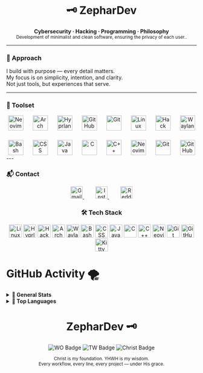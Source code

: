 <h1 align="center">🗝️ ZepharDev</h1>

<p align="center">
  <b>Cybersecurity · Hacking · Programming · Philosophy</b><br>
  <sub>Development of minimalist and clean software, ensuring the privacy of each user..</sub>
</p>

---

### 🧭 Approach

I build with purpose — every detail matters.  
My focus is on simplicity, intention, and clarity.  
Not just tools, but experiences that serve.

---

### 🧰 Toolset

<p align="center" style="display: flex; flex-wrap: wrap; justify-content: center; gap: 25px; max-width: 700px; margin: auto;">
  <img src="https://cdn.simpleicons.org/neovim/00ff9f" height="40" alt="Neovim" title="Neovim" />
  <img src="https://cdn.simpleicons.org/archlinux/1793D1" height="40" alt="Arch Linux" title="Arch Linux" />
  <img src="https://cdn.simpleicons.org/hyprland/cba6f7" height="40" alt="Hyprland" title="Hyprland" />
  <img src="https://cdn.simpleicons.org/github/f5c2e7" height="40" alt="GitHub" title="GitHub" />
  <img src="https://cdn.simpleicons.org/git/eba0ac" height="40" alt="Git" title="Git" />
  <img src="https://cdn.simpleicons.org/linux/cdd6f4" height="40" alt="Linux" title="Linux" />
  <img src="https://cdn.simpleicons.org/hackthebox/f9e2af" height="40" alt="Hack The Box" title="Hack The Box" />
  <img src="https://cdn.simpleicons.org/wayland/94e2d5" height="40" alt="Wayland" title="Wayland" />
  <img src="https://cdn.simpleicons.org/bash/eba0ac" height="40" alt="Bash" title="Bash" />
  <img src="https://cdn.simpleicons.org/css/cba6f7" height="40" alt="CSS" title="CSS" />
  <img src="https://cdn.simpleicons.org/java/f5c2e7" height="40" alt="Java" title="Java" />
  <img src="https://cdn.simpleicons.org/c/eba0ac" height="40" alt="C" title="C" />
  <img src="https://cdn.simpleicons.org/cplusplus/f5c2e7" height="40" alt="C++" title="C++" />
  <img src="https://cdn.simpleicons.org/neovim/00ff9f" height="40" alt="Neovim" title="Neovim" />
  <img src="https://cdn.simpleicons.org/git/f5c2e7" height="40" alt="Git" title="Git" />
  <img src="https://cdn.simpleicons.org/github/f5c2e7" height="40" alt="GitHub" title="GitHub" />
</p>
---

### 📬 Contact

<p align="center">
  <a href="mailto:zephardev@gmail.com" title="Gmail" style="margin: 0 15px;">
    <img src="https://cdn.simpleicons.org/gmail/D14836" height="32" alt="Gmail" />
  </a>
  <a href="https://www.instagram.com/zephardev" target="_blank" title="Instagram" style="margin: 0 15px;">
    <img src="https://cdn.simpleicons.org/instagram/E4405F" height="32" alt="Instagram" />
  </a>
  <a href="https://www.reddit.com/user/zephardev" target="_blank" title="Reddit" style="margin: 0 15px;">
    <img src="https://cdn.simpleicons.org/reddit/FF4500" height="32" alt="Reddit" />
  </a>
</p>

<h3 align="center">🛠️ Tech Stack</h3>
<p align="center">
  <img src="https://cdn.simpleicons.org/linux/cdd6f4" height="34" alt="Linux" title="Linux" />
  <img src="https://cdn.simpleicons.org/hyprland/cdd6f4" height="34" alt="Hyprland" title="Hyprland" />
  <img src="https://cdn.simpleicons.org/hackthebox/cdd6f4" height="34" alt="Hack The Box" title="Hack The Box (HTB)" />
  <img src="https://cdn.simpleicons.org/archlinux/cdd6f4" height="34" alt="Arch Linux" title="Arch Linux" />
  <img src="https://cdn.simpleicons.org/wayland/cdd6f4" height="34" alt="Wayland" title="Wayland" />
  <img src="https://cdn.simpleicons.org/gnubash/cdd6f4" height="34" alt="Bash" title="Bash" />
  <img src="https://cdn.simpleicons.org/css3/cdd6f4" height="34" alt="CSS" title="CSS" />
  <img src="https://cdn.simpleicons.org/openjdk/cdd6f4" height="34" alt="Java" title="Java" />
  <img src="https://cdn.simpleicons.org/c/cdd6f4" height="34" alt="C" title="C" />
  <img src="https://cdn.simpleicons.org/cplusplus/cdd6f4" height="34" alt="C++" title="C++" />
  <img src="https://cdn.simpleicons.org/neovim/cdd6f4" height="34" alt="Neovim" title="Neovim" />
  <img src="https://cdn.simpleicons.org/git/cdd6f4" height="34" alt="Git" title="Git" />
  <img src="https://cdn.simpleicons.org/github/cdd6f4" height="34" alt="GitHub" title="GitHub" />
  <img src="https://cdn.simpleicons.org/kitty/cdd6f4" height="34" alt="Kitty" title="Kitty terminal" />
</p>
<h1>GitHub Activity 🌪️ </h1>

<details>
  <summary><strong>🍂 General Stats</strong></summary>

  <p align="center">
    <img src="https://github-readme-stats.vercel.app/api?username=zephardev&show_icons=true&hide_title=true&hide_border=true&include_all_commits=true&theme=tokyonight&icon_color=7dcfff" alt="GitHub Stats"/>
  </p>
</details>

<details>
  <summary><strong>🦅 Top Languages</strong></summary>

  <p align="center">
    <img src="https://github-readme-stats.vercel.app/api/top-langs/?username=zephardev&layout=compact&hide_border=true&theme=tokyonight&langs_count=8&hide=html,scss" alt="Top Langs"/>
  </p>
</details>



<h1 align="center">ZepharDev 🗝️</h1>

<p align="center">
  <img src="https://img.shields.io/badge/WO-Workflow_Optimization-cba6f7?style=for-the-badge&labelColor=1e1e2e&logo=awesome&logoColor=white" alt="WO Badge" />
  <img src="https://img.shields.io/badge/TW-True_Work-89b4fa?style=for-the-badge&labelColor=1e1e2e&logo=github-actions&logoColor=white" alt="TW Badge" />
  <img src="https://img.shields.io/badge/✝️-Christ%20is%20King-f5c2e7?style=for-the-badge&labelColor=1e1e2e&logoColor=white" alt="Christ Badge" />
</p>

<p align="center">
  <sub>Christ is my foundation. YHWH is my wisdom.<br>
  Every workflow, every line, every project — under His grace.</sub>
</p>
